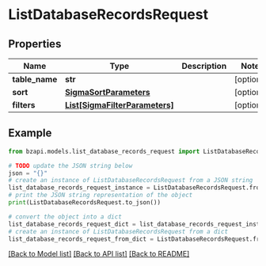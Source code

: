 # ListDatabaseRecordsRequest


## Properties

Name | Type | Description | Notes
------------ | ------------- | ------------- | -------------
**table_name** | **str** |  | [optional] 
**sort** | [**SigmaSortParameters**](SigmaSortParameters.md) |  | [optional] 
**filters** | [**List[SigmaFilterParameters]**](SigmaFilterParameters.md) |  | [optional] 

## Example

```python
from bzapi.models.list_database_records_request import ListDatabaseRecordsRequest

# TODO update the JSON string below
json = "{}"
# create an instance of ListDatabaseRecordsRequest from a JSON string
list_database_records_request_instance = ListDatabaseRecordsRequest.from_json(json)
# print the JSON string representation of the object
print(ListDatabaseRecordsRequest.to_json())

# convert the object into a dict
list_database_records_request_dict = list_database_records_request_instance.to_dict()
# create an instance of ListDatabaseRecordsRequest from a dict
list_database_records_request_from_dict = ListDatabaseRecordsRequest.from_dict(list_database_records_request_dict)
```
[[Back to Model list]](../README.md#documentation-for-models) [[Back to API list]](../README.md#documentation-for-api-endpoints) [[Back to README]](../README.md)


